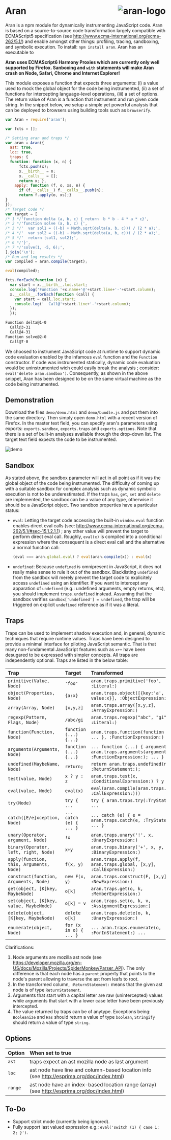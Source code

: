 # Aran <img src="aran.png" align="right" alt="aran-logo" title="Aran Linvail"/>

Aran is a npm module for dynamically instrumenting JavaScript code. Aran is based on a source-to-source code transformation largely compatible with ECMAScript5 specification (see http://www.ecma-international.org/ecma-262/5.1/) and enable amongst other things: profiling, tracing, sandboxing, and symbolic execution. To install: `npm install aran`. Aran has an executable to 

**Aran uses ECMAScript6 Harmony Proxies which are currently only well supported by Firefox. Sanboxing and `with` statements will make Aran crash on Node, Safari, Chrome and Internet Explorer!**

This module exposes a function that expects three arguments: (i) a value used to mock the global object for the code being instrumented, (ii) a set of functions for intercepting language-level operations, (iii) a set of options. The return value of Aran is a function that instrument and run given code string. In the snippet below, we setup a simple yet powerful analysis that can be deployed to browsers using building tools such as `browserify`.

```javascript
var Aran = require('aran');

var fcts = [];

/* Setting aran and traps */
var aran = Aran({
  ast: true,
  loc: true,
  traps: {
  function: function (x, n) {
      fcts.push(x);
      x.__birth__ = n;
      x.__calls__ = [];
      return x; },
    apply: function (f, o, xs, n) {
      if (f.__calls__) f.__calls__.push(n);
      return f.apply(o, xs);}
}
});
/* Target code */
var target = [
/* 1 */'function delta (a, b, c) { return  b * b - 4 * a * c}',
/* 2 */'function solve (a, b, c) {',
/* 3 */'  var sol1 = ((-b) + Math.sqrt(delta(a, b, c))) / (2 * a);',
/* 4 */'  var sol2 = ((-b) - Math.sqrt(delta(a, b, c))) / (2 * a);',
/* 5 */'  return [sol1, sol2];',
/* 6 */'}',
/* 7 */'solve(1, -5, 6);',
].join('\n');
/* Run and log results */
var compiled = aran.compile(target);

eval(compiled);

fcts.forEach(function (x) {
  var start = x.__birth__.loc.start;
  console.log('Function '+x.name+'@'+start.line+'-'+start.column);
  x.__calls__.forEach(function (call) {
    var start = call.loc.start;
    console.log('  Call@'+start.line+'-'+start.column);
  });
  });
```

```bash
Function delta@1-0
  Call@3-31
  Call@4-31
Function solve@2-0
  Call@7-0
```

We choosed to instrument JavaScript code at runtime to support dynamic code evaluation enabled by the infamous `eval` function and the `Function` constructor. If code was instrumented statically, dynamic code evaluation would be uninstrumented wich could easily break the analysis ; consider: `eval('delete aran.sandbox')`. Consequently, as shown in the above snippet, Aran has been designed to be on the same virtual machine as the code being instrumented.

## Demonstration

Download the files `demo/demo.html` and `demo/bundle.js` and put them into the same directory. Then simply open `demo.html` with a recent version of Firefox. In the master text field, you can specify aran's parameters using exports: `exports.sandbox`, `exports.traps` and `exports.options`. Note that there is a set of built-in analyses available through the drop-down list. The target text field expects the code to be instrumented.

<img src="demo.png" align="center" alt="demo" title="Demonstration"/>

## Sandbox

As stated above, the sandbox parameter will act in all point as if it was the global object of the code being instrumented. The difficulty of coming up with a suitable sandbox for complex analysis such as dynamic symbolic execution is not to be underestimated. If the traps `has`, `get`, `set` and `delete` are implemented, the sandbox can be a value of any type, otherwise it should be a JavaScript object. Two sandbox properties have a particular status:

  * `eval`: Letting the target code accessing the built-in `window.eval` function enables direct eval calls (see: http://www.ecma-international.org/ecma-262/5.1/#sec-15.1.2.1.1) ; any other value will prevent the target to perform direct eval call. Roughly, `eval(x)` is compiled into a conditional expression where the consequent is a direct eval call and the alternative a normal function call:
    
    ```javascript
    (eval === aran.global.eval) ? eval(aran.compile(x)) : eval(x)
    ```
  
  * `undefined`: Because `undefined` is omnipresent in JavaScript, it does not really make sense to rule it out of the sandbox. Blacklisting `undefined` from the sandbox will merely prevent the target code to explicitely access `undefined` using an identifier. If you want to intercept any apparation of `undefined` (e.g.: undefined arguments, empty returns, etc), you should implement `traps.undefined` instead. Assuming that the sandbox verifies `sandbox['undefined'] = undefined`, the trap will be triggered on explicit `undefined` reference as if it was a literal.

## Traps

Traps can be used to implement shadow execution and, in general, dynamic techniques that require runtime values. Traps have been designed to provide a minimal interface for piloting JavaScript semantic. That is that many non-fundamental JavaScript features such as `x++` have been desugared to be expressed with simpler concepts. All traps are independently optional. Traps are listed in the below table:

 Trap | Target | Transformed
:-----|:-------|:-----------
`primitive(Value, Node)` | `'foo'` | `aran.traps.primitive('foo', :Literal:)`
`object(Properties, Node)` | `{a:x}` | `aran.traps.object([{key:'a', value:x}], :ObjectExpression:)`
`array(Array, Node)` | `[x,y,z]` | `aran.traps.array([x,y,z], :ArrayExpression:)`
`regexp(Pattern, Flags, Node)` | `/abc/gi` | `aran.traps.regexp("abc", "gi", :Literal:)`
`function(Function, Node)` | `function (...) {...}` | `aran.traps.function(function (...) { ... }, :FunctionExpression:)`
`arguments(Arguments, Node)` | `function (...) {...}` | `... function (...) { arguments = aran.traps.arguments(arguments, :FunctionExpression:); ... } ...`
`undefined(MaybeName, Node)` | `return;` | `return aran.traps.undefined(null, :ReturnStatement:);`
`test(value, Node)` | `x ? y : z` | `aran.traps.test(x, :ConditionalExpression:) ? y : z`
`eval(value, Node)` | `eval(x)` | `eval(aran.compile(aran.traps.eval(x, :CallExpression:)))`
`try(Node)` | `try { ...` | `try { aran.traps.try(:TryStatement:) ...`
`catch([E/e]xception, Node)` | `... catch (e) { ... }` | `... catch (e) { e = aran.traps.catch(e, :TryStatement:); ... }`
`unary(Operator, argument, Node)` | `!x` | `aran.traps.unary('!', x, :UnaryExpression:)`
`binary(Operator, left, right, Node)` | `x+y` | `aran.traps.binary('+', x, y, :BinaryExpression:)`
`apply(function, this, Arguments, Node)` | `f(x, y)` | `aran.traps.apply(f, aran.traps.global, [x,y], :CallExpression:)`
`construct(function, Arguments, Node)` | `new F(x, y)` | `aran.traps.construct(F, [x,y], :NewExpression:)`
`get(object, [K]key, MaybeNode)` | `o[k]` | `aran.traps.get(o, k, :MemberExpression:)`
`set(object, [K]key, value, MaybeNode)` | `o[k] = v` | `aran.traps.set(o, k, v, :AssignmentExpression:)`
`delete(object, [K]key, MaybeNode)` | `delete o[k]` | `aran.traps.delete(o, k, :UnaryExpression:)`
`enumerate(object, Node)` | `for (x in o) { ... }` | `... aran.traps.enumerate(o, :ForInStatement:) ...`

Clarifications:

  1. Node arguments are mozilla ast node (see https://developer.mozilla.org/en-US/docs/Mozilla/Projects/SpiderMonkey/Parser_API). The only difference is that each node has a `parent` property that points to the node's parent allowing to traverse the ast from leafs to root.
  2. In the transformed column, `:ReturnStatement:` means that the given ast node is of type `ReturnStatement`.
  3. Arguments that start with a capital letter are raw (unintercepted) values while arguments that start with a lower case letter have been previously intercepted.
  4. The value returned by traps can be of anytype. Exceptions being: `Booleanize` and `Has` should return a value of type `boolean`, `Stringify` should return a value of type `string`.

## Options

Option  | When set to true
:-------|:----------------
`ast`   | traps expect an ast mozilla node as last argument
`loc`   | ast node have line and column-based location info (see http://esprima.org/doc/index.html)
`range` | ast node have an index-based location range (array) (see http://esprima.org/doc/index.html)

## To-Do

* Support strict mode (currently being ignored).
* Fully support last valued expression e.g.: `eval('switch (1) { case 1: 2; }')`.

<!-- 
## Remarks on traps

* `primitive`: primitive creation arise on the following literals:
    * `null`
    * `false`
    * `true`
    * numbers
    * strings

* `undefined`: valid `Cause` parameters are:
    * `'empty-return'`: return statement without argument.
    * `'no-return'`: function ending without any return statement.
    * `'argument-ID'`: `ID` is the name of the argument being undefined.
    * `'variable-ID'`: `ID` is the name of the variable being undefined.
    * `'explicit'`: identifier named `'undefined'` accessing the `undefined` value.

* `object`: guaranteed to contain plain data field whose values have been recursively intercepted. In particular, inline accessors (see: http://www.ecma-international.org/ecma-262/5.1/#sec-11.1.5) have been deplaced within to `Object.defineProperties`.

* `array`: elements have been intercepted.

* `booleanize`: valid `Cause` parameters are:
    * `'if'`
    * `'if-else'`
    * `'while'`
    * `'do-while'`
    * `'for'`
    * `'?:'`

* `stringify`: only used to perform direct call to `eval` as defined in http://www.ecma-international.org/ecma-262/5.1/#sec-15.1.2.1.1.

* `unary`: valid `Operator` parameters are:
    * `'-'`
    * `'+'`
    * `'!'`
    * `'~'`
    * `'typeof'`: given value is a raw `undefined` if the argument is an undefined identifier
    * `'void'`

* `binary`: valid `Operator` parameters are:
    * `'=='`
    * `'!='`
    * `'===`
    * `'!=='`
    * `'<'`
    * `'<='`
    * `'>'`
    * `'>='`
    * `'<<'`
    * `'>>'`
    * `'>>>'`
    * `'+'`
    * `'-'`
    * `'*'`
    * `'/'`
    * `'%'`
    * `'|'`
    * `'^'`
    * `'&'`
    * `'in'`
    * `'instanceof'`
    * `'..'`

* `get`, `set`, `delete`: the `property` parameter can either be:
    * A raw string if it came from a static property access (e.g. `o.a`).
    * A wrapped value if it came from a computed member expression (e.g. `o["a"]`).

* `exist`: only trap not inserted inside the target code ; triggered instead when scope lookup hits a `with` statement or the global object. The value returned by this trap should indicate whether the identifier exists in the environment-object. In the case of a `with` statement, a false value will make the lookup propagate to the enclosing scope. In the case of the global object, a false value will trigger a reference error.

### Precision concerning JavaScript semantic

You are free to return the value you want from trap calls, however be aware that doing so carelessly will most likely result into a modification of JavaScript semantic. For instance you are free to say that `1+1 = 11` (JCVD was right after all) but the target program will not behave the same after instrumentation. For those of you who want to stick close to JavaScript semantic here is a list of things to keep in mind when implementing traps:

* `object`: object literals verify below assertions:

    ```javascript
    var o = {a:1}
    assert(Object.getPrototypeOf(o) === Object.prototype);
    assert(JSON.stringify(Object.getOwnPropertyDescriptor(o, 'a')) === '{"value":1,"writable":true,"enumerable":true,"configurable":true}')
    ```

* `array`: array literals verify below assertions:

    ```javascript
    var xs = [1,2,3];
    assert(Object.getPrototypeOf(xs) === Array.prototype);
    assert(JSON.stringify(Object.getOwnPropertyDescriptor(xs, 1)) === '{"value":2,"writable":true,"enumerable":true,"configurable":true}');
    assert(JSON.stringify(Object.getOwnPropertyDescriptor(xs, 'length')) === '{"value":3,"writable":true,"enumerable":false,"configurable":false}');
    ```

    N.B.: The `length` property of JavaScript arrays has a special behavior described in http://www.ecma-international.org/ecma-262/5.1/#sec-15.4.

* `arguments`: pure data objects whose keys are numbers ; arguments objects verify the below assertions:

   ```javascript
   function f (x1, x2) {
     assert(Object.getPrototypeOf(arguments) === Object.prototype);
     assert(arguments.callee === f);
     assert(JSON.stringify(Object.getOwnPropertyDescriptor(arguments, 'callee')) === '{"writable":true,"enumerable":false,"configurable":true}');
     assert(JSON.stringify(Object.getOwnPropertyDescriptor(arguments, 'length')) === '{"value":5,"writable":true,"enumerable":false,"configurable":true}');
     assert(JSON.stringify(Object.getOwnPropertyDescriptor(arguments, 1)) === '{"value":12,"writable":true,"enumerable":true,"configurable":true}');
   }
   f(11,12,13,14,15);
   ```

   N.B.: The `arguments` object points to the same locations as the ones pointed by the formal parameters ; changing the value of a formal parameter also change the value of the corresponding argument's number field. Consequently, if `traps.undefined` is implemented, undefined arguments will be updated.  The behaviors described above do not hold in strict mode (which is ignored by Aran anyway).

* `function`: function literals verify below assertions:

    ```javascript
    var f = function (x, y, z) { return x+y+z };
    assert(Object.getPrototypeOf(f) === Function.prototype);
    assert(JSON.stringify(Object.getOwnPropertyDescriptor(f, 'length')) === '{"value":3,"writable":false,"enumerable":false,"configurable":false}');
    assert(JSON.stringify(Object.getOwnPropertyDescriptor(f, 'prototype')) === '{"value":{},"writable":true,"enumerable":false,"configurable":false}');
    assert(JSON.stringify(Object.getOwnPropertyDescriptor(f.prototype, 'constructor')) === '{"writable":true,"enumerable":false,"configurable":true}');
    assert(f.prototype.constructor === f);
    ```

* `regexp`: regular expression literals verify below assertions:

    ```javascript
    var r = /abc/gi;
    assert(Object.getPrototypeOf(r) === RegExp.prototype);
    assert(JSON.stringify(Object.getOwnPropertyDescriptor(r, 'global')) === '{"value":true,"writable":false,"enumerable":false,"configurable":false}');
    assert(JSON.stringify(Object.getOwnPropertyDescriptor(r, 'ignoreCase')) === '{"value":true,"writable":false,"enumerable":false,"configurable":false}');
    assert(JSON.stringify(Object.getOwnPropertyDescriptor(r, 'multiline')) === '{"value":false,"writable":false,"enumerable":false,"configurable":false}');
    assert(JSON.stringify(Object.getOwnPropertyDescriptor(r, 'lastIndex')) === '{"value":0,"writable":true,"enumerable":false,"configurable":false}');
    ```
 -->
